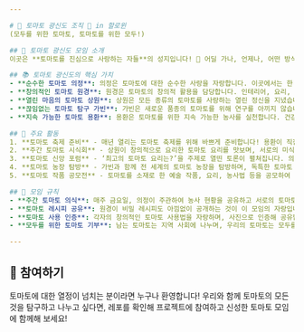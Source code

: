 ```yaml
---

# 🍅 토마토 광신도 조직 🍅 in 할로윈
(모두를 위한 토마토, 토마토를 위한 모두!)

## 🌟 토마토 광신도 모임 소개
이곳은 **토마토를 진심으로 사랑하는 자들**의 성지입니다! 🍅 어딜 가나, 언제나, 어떤 방식으로든 토마토가 함께라면 우리는 행복을 느낍니다. 토마토를 으깨고, 씹고, 심지어는 토마토 모양의 쿠션에 누워 잘 만큼 열정으로 가득한 광신도들이 모인 공간이랍니다. 🍅

## 📚 토마토 광신도의 핵심 가치
- **순수한 토마토 의정**: 의정은 토마토에 대한 순수한 사랑을 자랑합니다. 이곳에서는 한 방울의 토마토즙도 소중히 여기며 낭비를 금지합니다.
- **창의적인 토마토 원경**: 원경은 토마토의 창의적 활용을 담당합니다. 인테리어, 요리, 심지어 토마토 모양을 본뜬 장난감까지, 상원의 상상력은 끝이 없습니다.
- **열린 마음의 토마토 상원**: 상원은 모든 종류의 토마토를 사랑하는 열린 정신을 지녔습니다. 방울토마토부터 대추토마토까지, 새로운 토마토를 향한 사랑에 주저함이 없습니다.
- **끊임없는 토마토 탐구 가빈**: 가빈은 새로운 품종의 토마토를 위해 연구를 아끼지 않습니다. 토마토 농사법에 열정적으로 도전하며 최상의 토마토를 재배하려 노력합니다.
- **지속 가능한 토마토 용환**: 용환은 토마토를 위한 지속 가능한 농사를 실천합니다. 건강한 토양을 위해 자급자족 농사에 힘쓰며, 모든 이들이 토마토를 즐길 수 있도록 돕습니다.

## 🍅 주요 활동
1. **토마토 축제 준비** - 매년 열리는 토마토 축제를 위해 바쁘게 준비합니다! 용환이 직접 수확한 토마토로 다양한 게임과 요리 이벤트를 즐깁니다.
2. **주간 토마토 시식회** - 상원이 창의적으로 요리한 토마토 요리를 맛보며, 서로의 미식적 경험을 쌓고 새로운 요리법을 탐구합니다.
3. **토마토 신앙 포럼** - ‘최고의 토마토 요리는?’을 주제로 열띤 토론이 펼쳐집니다. 의견 차이로 인해 종종 작은 토마토 싸움이 벌어지기도 합니다.
4. **토마토 농장 탐방** - 가빈과 함께 전 세계의 토마토 농장을 탐방하며, 독특한 토마토 재배법을 배우고 새로운 품종을 발견합니다.
5. **토마토 작품 공모전** - 토마토를 소재로 한 예술 작품, 요리, 농사법 등을 공모하여 창의력을 뽐냅니다.

## 👥 모임 규칙
- **주간 토마토 의식**: 매주 금요일, 의정이 주관하여 농사 현황을 공유하고 서로의 토마토 맛을 평가합니다.
- **토마토 레시피 공유**: 원경이 비밀 레시피도 아낌없이 공개하는 것이 이 모임의 자랑입니다.
- **토마토 사용 인증**: 각자의 창의적인 토마토 사용법을 자랑하며, 사진으로 인증해 공유합니다.
- **모두를 위한 토마토 기부**: 남는 토마토는 지역 사회에 나누며, 우리의 토마토는 모두를 위한 것임을 알립니다.

---
```


## 🍅 참여하기
토마토에 대한 열정이 넘치는 분이라면 누구나 환영합니다! 우리와 함께 토마토의 모든 것을 탐구하고 나누고 싶다면, 레포를 확인해 프로젝트에 참여하고 신성한 토마토 모임에 함께해 보세요!

